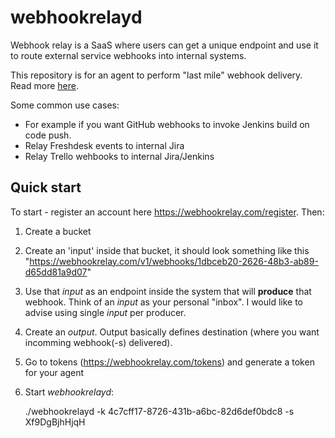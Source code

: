 # webhookrelayd 

Webhook relay is a SaaS where users can get a unique endpoint and use it to route external service webhooks into internal systems.

This repository is for an agent to perform "last mile" webhook delivery. Read more [here](https://webhookrelay.com). 

Some common use cases:

* For example if you want GitHub webhooks to invoke Jenkins build on code push.
* Relay Freshdesk events to internal Jira
* Relay Trello wehbooks to internal Jira/Jenkins


## Quick start

To start - register an account here https://webhookrelay.com/register. Then:
1. Create a bucket
2. Create an 'input' inside that bucket, it should look something like this "https://webhookrelay.com/v1/webhooks/1dbceb20-2626-48b3-ab89-d65dd81a9d07"
3. Use that _input_ as an endpoint inside the system that will __produce__ that webhook. Think of an _input_ as your personal "inbox". I would like to advise 
   using single _input_ per producer.
4. Create an _output_. Output basically defines destination (where you want incomming webhook(-s) delivered).
5. Go to tokens (https://webhookrelay.com/tokens) and generate a token for your agent
6. Start _webhookrelayd_:

    ./webhookrelayd -k 4c7cff17-8726-431b-a6bc-82d6def0bdc8 -s Xf9DgBjhHjqH